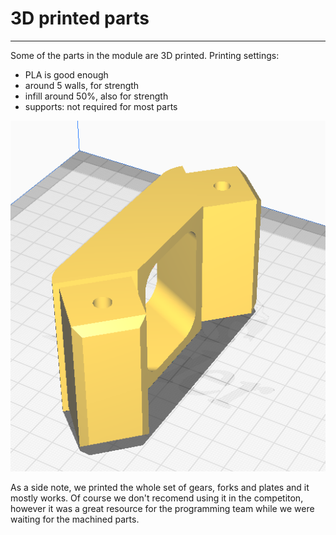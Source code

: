 
# 3D printed parts

---
Some of the parts in the module are 3D printed.
Printing settings:

- PLA is good enough
- around 5 walls, for strength
- infill around 50%, also for strength
- supports: not required for most parts

![cura](../images/cura_screenshoot.png)

As a side note, we printed the whole set of gears, forks and plates and it mostly works. Of course we don't recomend using it in the competiton, however it was a great resource for the programming team while we were waiting for the machined parts.
